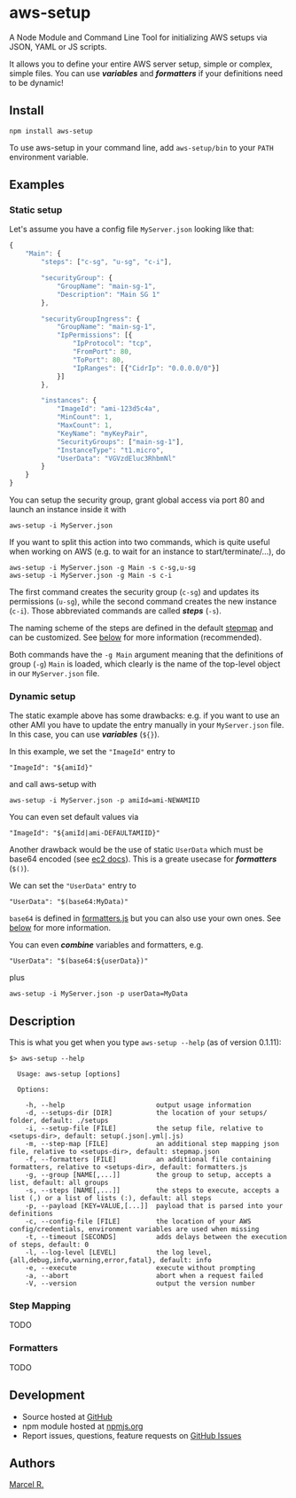 # aws-setup

A Node Module and Command Line Tool for initializing AWS setups via JSON, YAML or JS scripts.

It allows you to define your entire AWS server setup, simple or complex, simple files.
You can use ___variables___ and ___formatters___ if your definitions need to be dynamic!



## Install

```
npm install aws-setup
```

To use aws-setup in your command line, add `aws-setup/bin` to your `PATH` environment variable.


## Examples

### Static setup

Let's assume you have a config file `MyServer.json` looking like that:

```javascript
{
    "Main": {
        "steps": ["c-sg", "u-sg", "c-i"],

        "securityGroup": {
            "GroupName": "main-sg-1",
            "Description": "Main SG 1"
        },

        "securityGroupIngress": {
            "GroupName": "main-sg-1",
            "IpPermissions": [{
                "IpProtocol": "tcp",
                "FromPort": 80,
                "ToPort": 80,
                "IpRanges": [{"CidrIp": "0.0.0.0/0"}]
            }]
        },

        "instances": {
            "ImageId": "ami-123d5c4a",
            "MinCount": 1,
            "MaxCount": 1,
            "KeyName": "myKeyPair",
            "SecurityGroups": ["main-sg-1"],
            "InstanceType": "t1.micro",
            "UserData": "VGVzdEluc3RhbmNl"
        }
    }
}
```

You can setup the security group, grant global access via port 80 and launch an instance inside it with

```
aws-setup -i MyServer.json
```

If you want to split this action into two commands, which is quite useful when working on AWS (e.g. to wait for an instance to start/terminate/...), do

```
aws-setup -i MyServer.json -g Main -s c-sg,u-sg
aws-setup -i MyServer.json -g Main -s c-i
```

The first command creates the security group (`c-sg`) and updates its permissions (`u-sg`), while the second command creates the new instance (`c-i`). Those abbreviated commands are called ___steps___ (`-s`).

The naming scheme of the steps are defined in the default [stepmap](https://github.com/riga/aws-setup/blob/master/stepmap.json) and can be customized. See [below](#stepmap) for more information (recommended).


Both commands have the `-g Main` argument meaning that the definitions of group (`-g`) `Main` is loaded, which clearly is the name of the top-level object in our `MyServer.json` file.


### Dynamic setup

The static example above has some drawbacks: e.g. if you want to use an other AMI you have to update the entry manually in your `MyServer.json` file. In this case, you can use ___variables___ (`${}`).

In this example, we set the `"ImageId"` entry to

```
"ImageId": "${amiId}"
```

and call aws-setup with

```
aws-setup -i MyServer.json -p amiId=ami-NEWAMIID
```

You can even set default values via

```
"ImageId": "${amiId|ami-DEFAULTAMIID}"
```

Another drawback would be the use of static `UserData` which must be base64 encoded (see [ec2 docs](http://docs.aws.amazon.com/AWSJavaScriptSDK/latest/AWS/EC2.html#runInstances-property)). This is a greate usecase for ___formatters___ (`$()`).

We can set the `"UserData"` entry to

```
"UserData": "$(base64:MyData)"
```

`base64` is defined in [formatters.js](https://github.com/riga/aws-setup/blob/master/lib/formatters.js) but you can also use your own ones. See [below](#formatters) for more information.

You can even ___combine___ variables and formatters, e.g.

```
"UserData": "$(base64:${userData})"
```

plus

```
aws-setup -i MyServer.json -p userData=MyData
```


## Description

This is what you get when you type `aws-setup --help` (as of version 0.1.11):

```
$> aws-setup --help

  Usage: aws-setup [options]

  Options:

    -h, --help                       output usage information
    -d, --setups-dir [DIR]           the location of your setups/ folder, default: ./setups
    -i, --setup-file [FILE]          the setup file, relative to <setups-dir>, default: setup(.json|.yml|.js)
    -m, --step-map [FILE]            an additional step mapping json file, relative to <setups-dir>, default: stepmap.json
    -f, --formatters [FILE]          an additional file containing formatters, relative to <setups-dir>, default: formatters.js
    -g, --group [NAME[,...]]         the group to setup, accepts a list, default: all groups
    -s, --steps [NAME[,...]]         the steps to execute, accepts a list (,) or a list of lists (:), default: all steps
    -p, --payload [KEY=VALUE,[...]]  payload that is parsed into your definitions
    -c, --config-file [FILE]         the location of your AWS config/credentials, environment variables are used when missing
    -t, --timeout [SECONDS]          adds delays between the execution of steps, default: 0
    -l, --log-level [LEVEL]          the log level, {all,debug,info,warning,error,fatal}, default: info
    -e, --execute                    execute without prompting
    -a, --abort                      abort when a request failed
    -V, --version                    output the version number
```

### <a name="stepmap"></a>Step Mapping

TODO

### <a name="formatters"></a>Formatters

TODO


## Development

- Source hosted at [GitHub](https://github.com/riga/aws-setup)
- npm module hosted at [npmjs.org](https://www.npmjs.org/package/aws-setup)
- Report issues, questions, feature requests on
[GitHub Issues](https://github.com/riga/aws-setup/issues)


## Authors

[Marcel R.](https://github.com/riga)
